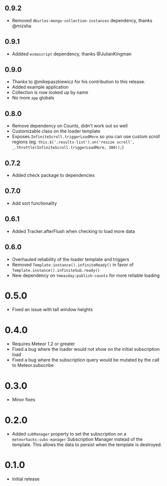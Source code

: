 ## 0.9.2
- Removed `dburles:mongo-collection-instances` dependency, thanks @mizsha

## 0.9.1
- Addded `ecmascript` dependency, thanks @JulianKingman

## 0.9.0
- Thanks to @mikepaszkiewicz for his contribution to this release.
- Added example application
- Collection is now looked up by name
- No more ``app`` globals

## 0.8.0
- Remove dependency on Counts, didn't work out so well
- Customizable class on the loader template
- Exposes `InfiniteScroll.triggerLoadMore` so you can use custom scroll regions (eg. `this.$('.results-list').on('resize scroll', _.throttle(InfiniteScroll.triggerLoadMore, 300));`)

## 0.7.2
- Added check package to dependencies

## 0.7.0
- Add sort functionality

## 0.6.1
- Added Tracker.afterFlush when checking to load more data

## 0.6.0
- Overhauled reliability of the loader template and triggers
- Removed `Template.instance().infiniteReady()` in favor of `Template.instance().infiniteSub.ready()`
- New dependency on `tmeasday:publish-counts` for more reliable loading

# 0.5.0
- Fixed an issue with tall window heights

# 0.4.0
- Requires Meteor 1.2 or greater
- Fixed a bug where the loader would not show on the initial subscription load
- Fixed a bug where the subscription query would be mutated by the call to Meteor.subscribe

# 0.3.0
- Minor fixes

# 0.2.0
- Added `subManager` property to set the subscription on a `meteorhacks:subs-manager` Subscription Manager instead of the template. This allows the data to persist when the template is destroyed.

# 0.1.0
- Initial release
